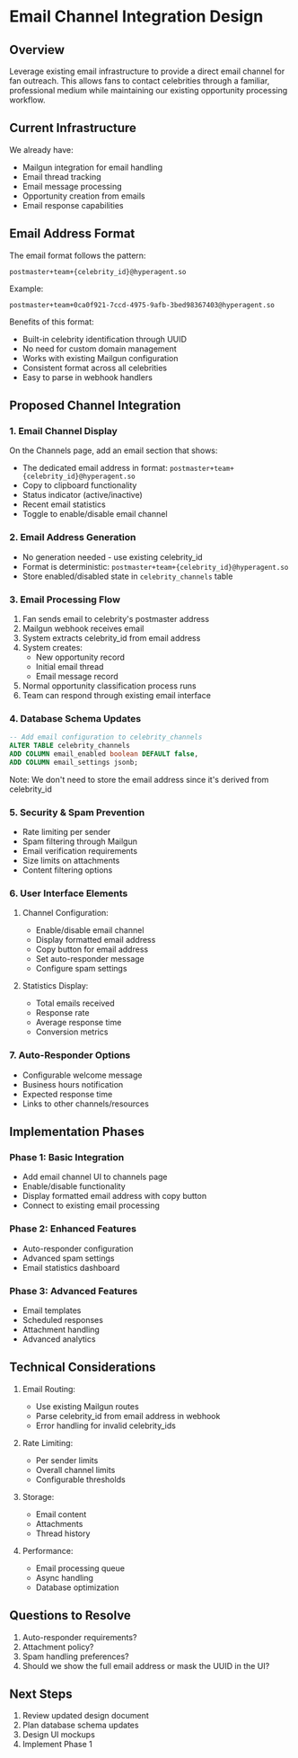 # Email Channel Integration Design

## Overview
Leverage existing email infrastructure to provide a direct email channel for fan outreach. This allows fans to contact celebrities through a familiar, professional medium while maintaining our existing opportunity processing workflow.

## Current Infrastructure
We already have:
- Mailgun integration for email handling
- Email thread tracking
- Email message processing
- Opportunity creation from emails
- Email response capabilities

## Email Address Format
The email format follows the pattern:
```
postmaster+team+{celebrity_id}@hyperagent.so
```
Example:
```
postmaster+team+0ca0f921-7ccd-4975-9afb-3bed98367403@hyperagent.so
```

Benefits of this format:
- Built-in celebrity identification through UUID
- No need for custom domain management
- Works with existing Mailgun configuration
- Consistent format across all celebrities
- Easy to parse in webhook handlers

## Proposed Channel Integration

### 1. Email Channel Display
On the Channels page, add an email section that shows:
- The dedicated email address in format: `postmaster+team+{celebrity_id}@hyperagent.so`
- Copy to clipboard functionality
- Status indicator (active/inactive)
- Recent email statistics
- Toggle to enable/disable email channel

### 2. Email Address Generation
- No generation needed - use existing celebrity_id
- Format is deterministic: `postmaster+team+{celebrity_id}@hyperagent.so`
- Store enabled/disabled state in `celebrity_channels` table

### 3. Email Processing Flow
1. Fan sends email to celebrity's postmaster address
2. Mailgun webhook receives email
3. System extracts celebrity_id from email address
4. System creates:
   - New opportunity record
   - Initial email thread
   - Email message record
5. Normal opportunity classification process runs
6. Team can respond through existing email interface

### 4. Database Schema Updates
```sql
-- Add email configuration to celebrity_channels
ALTER TABLE celebrity_channels
ADD COLUMN email_enabled boolean DEFAULT false,
ADD COLUMN email_settings jsonb;
```
Note: We don't need to store the email address since it's derived from celebrity_id

### 5. Security & Spam Prevention
- Rate limiting per sender
- Spam filtering through Mailgun
- Email verification requirements
- Size limits on attachments
- Content filtering options

### 6. User Interface Elements
1. Channel Configuration:
   - Enable/disable email channel
   - Display formatted email address
   - Copy button for email address
   - Set auto-responder message
   - Configure spam settings

2. Statistics Display:
   - Total emails received
   - Response rate
   - Average response time
   - Conversion metrics

### 7. Auto-Responder Options
- Configurable welcome message
- Business hours notification
- Expected response time
- Links to other channels/resources

## Implementation Phases

### Phase 1: Basic Integration
- Add email channel UI to channels page
- Enable/disable functionality
- Display formatted email address with copy button
- Connect to existing email processing

### Phase 2: Enhanced Features
- Auto-responder configuration
- Advanced spam settings
- Email statistics dashboard

### Phase 3: Advanced Features
- Email templates
- Scheduled responses
- Attachment handling
- Advanced analytics

## Technical Considerations
1. Email Routing:
   - Use existing Mailgun routes
   - Parse celebrity_id from email address in webhook
   - Error handling for invalid celebrity_ids

2. Rate Limiting:
   - Per sender limits
   - Overall channel limits
   - Configurable thresholds

3. Storage:
   - Email content
   - Attachments
   - Thread history

4. Performance:
   - Email processing queue
   - Async handling
   - Database optimization

## Questions to Resolve
1. Auto-responder requirements?
2. Attachment policy?
3. Spam handling preferences?
4. Should we show the full email address or mask the UUID in the UI?

## Next Steps
1. Review updated design document
2. Plan database schema updates
3. Design UI mockups
4. Implement Phase 1 
